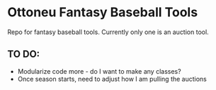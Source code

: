 # Ottoneu Fantasy Baseball Tools
Repo for fantasy baseball tools. Currently only one is an auction tool.

## TO DO:
- Modularize code more - do I want to make any classes?
- Once season starts, need to adjust how I am pulling the auctions
